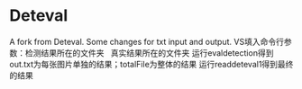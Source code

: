 # Deteval
A fork from Deteval. Some changes for txt input and output.
VS填入命令行参数：检测结果所在的文件夹   真实结果所在的文件夹
运行evaldetection得到out.txt为每张图片单独的结果；totalFile为整体的结果
运行readdeteval1得到最终的结果
